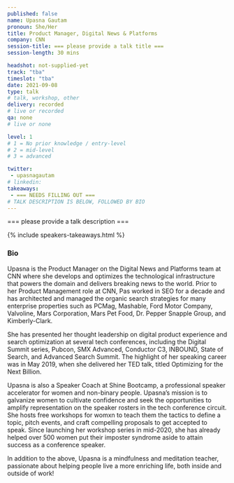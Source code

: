 ```yaml
---
published: false
name: Upasna Gautam
pronoun: She/Her
title: Product Manager, Digital News & Platforms
company: CNN
session-title: === please provide a talk title ===
session-length: 30 mins

headshot: not-supplied-yet
track: "tba"
timeslot: "tba"
date: 2021-09-08
type: talk
# talk, workshop, other
delivery: recorded
# live or recorded
qa: none
# live or none

level: 1
# 1 = No prior knowledge / entry-level
# 2 = mid-level
# 3 = advanced

twitter:
 - upasnagautam
# linkedin: 
takeaways:
 - === NEEDS FILLING OUT ===
# TALK DESCRIPTION IS BELOW, FOLLOWED BY BIO
---
```


=== please provide a talk description ===

{% include speakers-takeaways.html %}

<h3>Bio</h3>

Upasna is the Product Manager on the Digital News and Platforms team at CNN where she develops and optimizes the technological infrastructure that powers the domain and delivers breaking news to the world. Prior to her Product Management role at CNN, Pas worked in SEO for a decade and has architected and managed the organic search strategies for many enterprise properties such as PCMag, Mashable, Ford Motor Company, Valvoline, Mars Corporation, Mars Pet Food, Dr. Pepper Snapple Group, and Kimberly-Clark.

She has presented her thought leadership on digital product experience and search optimization at several tech conferences, including the Digital Summit series, Pubcon, SMX Advanced, Conductor C3, INBOUND, State of Search, and Advanced Search Summit. The highlight of her speaking career was in May 2019, when she delivered her TED talk, titled Optimizing for the Next Billion. 

Upasna is also a Speaker Coach at Shine Bootcamp, a professional speaker accelerator for women and non-binary people. Upasna’s mission is to galvanize women to cultivate confidence and seek the opportunities to amplify representation on the speaker rosters in the tech conference circuit. She hosts free workshops for womxn to teach them the tactics to define a topic, pitch events, and craft compelling  proposals to get accepted to speak. Since launching her workshop series in mid-2020, she has already helped over 500 women put their imposter syndrome aside to attain success as a conference speaker.

In addition to the above, Upasna is a mindfulness and meditation teacher, passionate about helping people live a more enriching life, both inside and outside of work!